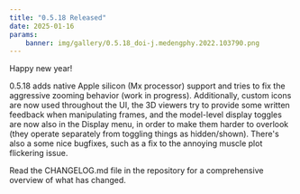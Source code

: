 ```yaml
---
title: "0.5.18 Released"
date: 2025-01-16
params:
    banner: img/gallery/0.5.18_doi-j.medengphy.2022.103790.png
---
```


Happy new year!

0.5.18 adds native Apple silicon (Mx processor) support and tries to fix the aggressive zooming behavior (work in progress). Additionally, custom icons are now used throughout the UI, the 3D viewers try to provide some written feedback when manipulating frames, and the model-level display toggles are now also in the Display menu, in order to make them harder to overlook (they operate separately from toggling things as hidden/shown). There's also a some nice bugfixes, such as a fix to the annoying muscle plot flickering issue.

Read the CHANGELOG.md file in the repository for a comprehensive overview of what has changed.
